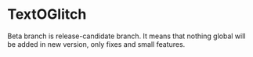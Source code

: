 # TextOGlitch

Beta branch is release-candidate branch. It means that nothing global will be added in new version, only fixes and small features.
